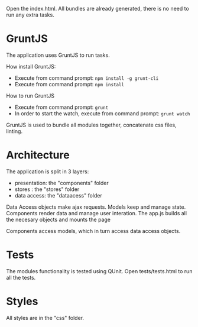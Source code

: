 Open the index.html.
All bundles are already generated, there is no need to run any extra tasks.


# GruntJS
The application uses GruntJS to run tasks.

How install GruntJS:
- Execute from command prompt:
`npm install -g grunt-cli`
- Execute from command prompt:
`npm install`

How to run GruntJS
- Execute from command prompt:
`grunt`
- In order to start the watch, execute from command prompt:
`grunt watch`

GruntJS is used to bundle all modules together, concatenate css files, linting.

# Architecture
The application is split in 3 layers:
- presentation: the "components" folder
- stores : the "stores" folder
- data access: the "dataacess" folder

Data Access objects make ajax requests.
Models keep and manage state.
Components render data and manage user interation.
The app.js builds all the necesary objects and mounts the page

Components access models, which in turn access data access objects.

# Tests
The modules functionality is tested using QUnit.
Open tests/tests.html to run all the tests.

# Styles
All styles are in the "css" folder.
